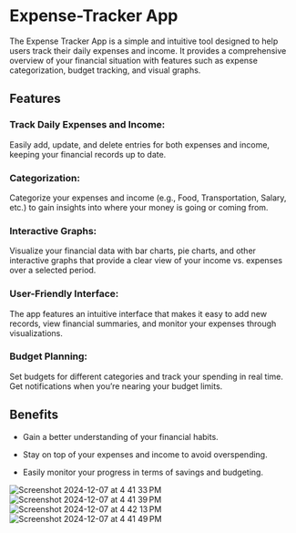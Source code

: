 # Expense-Tracker App 

The Expense Tracker App is a simple and intuitive tool designed to help users track their daily expenses and income. It provides a comprehensive overview of your financial situation with features such as expense categorization, budget tracking, and visual graphs.

## Features
### Track Daily Expenses and Income:
Easily add, update, and delete entries for both expenses and income, keeping your financial records up to date.

### Categorization: 
Categorize your expenses and income (e.g., Food, Transportation, Salary, etc.) to gain insights into where your money is going or coming from.

### Interactive Graphs: 
Visualize your financial data with bar charts, pie charts, and other interactive graphs that provide a clear view of your income vs. expenses over a selected period.

### User-Friendly Interface: 
The app features an intuitive interface that makes it easy to add new records, view financial summaries, and monitor your expenses through visualizations.

### Budget Planning: 
Set budgets for different categories and track your spending in real time. Get notifications when you’re nearing your budget limits.

## Benefits
- Gain a better understanding of your financial habits.
+ Stay on top of your expenses and income to avoid overspending.
* Easily monitor your progress in terms of savings and budgeting.


![Screenshot 2024-12-07 at 4 41 33 PM](https://github.com/user-attachments/assets/3cef0c08-9b54-4be9-9793-671363a1fdbe)
![Screenshot 2024-12-07 at 4 41 39 PM](https://github.com/user-attachments/assets/c086cc1e-2351-43d9-b7b0-d74087d452b8)
![Screenshot 2024-12-07 at 4 42 13 PM](https://github.com/user-attachments/assets/e843ae71-24ab-447a-8a07-9e22806f3f39)
![Screenshot 2024-12-07 at 4 41 49 PM](https://github.com/user-attachments/assets/41b7eba8-13a1-4a10-ad24-cb9453f64016)


